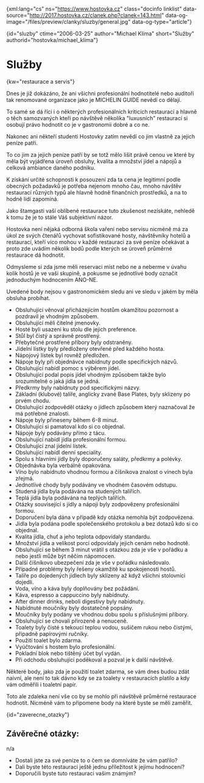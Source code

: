 
{xml:lang="cs" ns="https://www.hostovka.cz" class="docinfo linklist" data-source="http://2017.hostovka.cz/clanek.php?clanek=143.html" data-og-image="/files/preview/clanky/sluzby/general.jpg" data-og-type="article"}

{id="sluzby" ctime="2006-03-25" author="Michael Klíma" short="Služby" authorid="hostovka/michael_klima"}

# Služby

<!-- generated attribute kw by user_udpatekw.sh on 2019-02-23, do not edit -->

{kw="restaurace a servis"}

Dnes je již dokázáno, že ani všichni profesionální hodnotitelé nebo auditoři tak renomované organizace jako je MICHELIN GUIDE nevědí co dělají.

To samé se dá říci i o některých profesionálních kriticích restaurací a hlavně o těch samozvaných kteří po návštěvě několika "luxusních" restaurací si osobují právo hodnotit co je v gastronomii dobré a co ne.

Nakonec ani někteří studenti Hostovky zatím nevědí co jim vlastně za jejich peníze patři.

To co jim za jejich peníze patří by se totž mělo lišit právě cenou ve které by měla být vyjádřena úroveň obsluhy, kvalita a množství jídel a nápojů a celková ambiance daného podniku.

K získání určité schopnosti k posouzení zda ta cena je legitimní podle obecných požadavků je potřeba nejenom mnoho čau, mnoho návštěv restaurací různých typů ale hlavně hodně finančních prostředků, a na to hodně lidí zapomíná.

Jako štamgasti vaší oblíbené restaurace tuto zkušenost nezískáte, nehledě k tomu že je to stále Váš subjektivní názor.

Hostovka není nějaká odborná škola vaření nebo servisu nicméně má za úkol ze svých čtenářů vychovat sofistikované hosty, návštěvníky hotelů a restaurací, kteří víco mohou v každé restauraci za své peníze očekávat a proto zde uvádím několik bodů podle kterých se úroveň průměrné restaurace dá hodnotit.

Odmysleme si zda jsme měli reservaci míst nebo ne a neberme v úvahu kolik hostů je ve vaši skupině, a pokusme se jednotlivé body označit jednoduchým hodnocením ANO-NE.

Uvedené body nejsou v gastronomickém sledu ani ve sledu v jakém by měla obsluha probíhat.

  * Obsluhující věnoval přicházejícím hostům okamžitou pozornost a pozdravil je vhodným způsobem.
  * Obsluhující měli čitelné jmenovky.
  * Hosté byli usazeni ku stolu dle jejich preference.
  * Stůl byl čistý a správně prostřený.
  * Přebytečné prostřené příbory byly odstraněny.
  * Jídelní lístky byly předloženy otevřené před každého hosta.
  * Nápojový lístek byl rovněž předložen.
  * Nápoje byly při objednávce nabídnuty podle specifických názvů.
  * Obsluhující nabídl pomoc s výběrem jídel.
  * Obsluhující podal popis jídel vhodným způsobem takže bylo srozumitelné o jaká jídla se jedná.
  * Předkrmy byly nabídnuty pod specifickými názvy.
  * Základní (klubové) talíře, anglicky zvané Base Plates, byly sklizeny po prvém chodu.
  * Obsluhující zodpověděl otázky o jídlech způsobem který naznačoval že má potřebné znalosti.
  * Nápoje byly přineseny během 6-8 minut.
  * Obsluhující si pamatoval kdo si co objednal.
  * Nápoje byly podávány přímo z tácu.
  * Obsluhující nabídl jídla profesionální formou.
  * Obsluhující znal jídelní lístek.
  * Obsluhující nabídl denní speciality.
  * Spolu s hlavními jídly byly doporučeny saláty, předkrmy a polévky.
  * Objednávka byla verbálně opakována.
  * Víno bylo nabídnuto vhodnou formou a číšníkova znalost o vínech byla zřejmá.
  * Jednotlivé chody byly podávány ve vhodném časovém odstupu.
  * Studená jídla byla podávána na studených talířích.
  * Teplá jídla byla podávána na teplých talířích.
  * Otázky související s jídly a nápoji byly zodpovězeny profesionální formou.
  * Doporučení byla dána v případě kdy otázka nemohla být zodpovězena.
  * Jídla byla podána podle společenského protokolu a bez dotazů kdo si co objednal.
  * Kvalita jídla, chuť a jeho teplota odpovídaly standardu.
  * Množství jídla a velikost porcí odpovídaly jejich cenám nebo hodnotě.
  * Obsluhující se během 3 minut vrátil s otázkou zda je vše v pořádku a nebo jestli může být něčím nápomocen.
  * Další číšníkovo ubezpečení zda je vše v pořádku následovalo.
  * Případné problémy byly řešeny okamžitě ku spokojenosti hostů.
  * Talíře po dojedených jídlech byly sklízeny až když všichni stolovníci dojedli.
  * Voda, víno a káva byly doplňovány bez požádání.
  * Káva, espresso a cappuccino byly nabídnuty.
  * After dinner drinks, neboli digestivy byly nabídnuty.
  * Nabídnuté moučníky byly dostatečně popsány.
  * Moučníky byly podány ve vhodnou dobu spolu s příslušnými příbory.
  * Obsluhující se chovali přirozeně a nenuceně.
  * Toalety byly čisté s tekoucí teplou vodou, sušičem rukou nebo čistými, případně papírovými ručníky.
  * Použití toalet bylo zdarma.
  * Vyúčtování s hostem bylo profesionální.
  * Pokladní blok nebo tištěný účet byl vydán.
  * Při odchodu obsluhující poděkoval a pozval je k další návštěvě.

Některé body, jako zda je použití toalet zdarma, se vám dnes budou zdát naivní, ale není to tak dávno kdy se za toalety v restauracích platilo a kdy vám odměřili i toaletní papír.

Toto ale zdaleka není vše co by se mohlo při návštěvě průměrné restaurace hodnotit. Nicméně vám to připomene body na které byste se měli zaměřit.

{id="zaverecne_otazky"}

## Závěrečné otázky:

n/a

  * Dostali jste za své peníze to o čem se domníváte že vám patřilo?
  * Dali byste této restauraci ještě jednu příležitost k jejímu hodnocení?
  * Doporučili byste tuto restauraci vašim známým?

